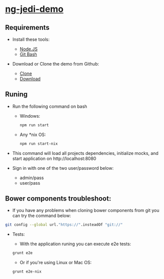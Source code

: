 # [ng-jedi-demo](https://github.com/jediproject/ng-jedi-demo)

## Requirements

* Install these tools:
	- [Node.JS](https://nodejs.org/download)
	- [Git Bash](https://git-scm.com/downloads)

* Download or Clone the demo from Github:
	- [Clone](https://github.com/jediproject/generator-jedi.git)
	- [Download](https://github.com/jediproject/generator-jedi/archive/master.zip)

## Runing

* Run the following command on bash
    * Windows:
        ```bash
        npm run start
        ```
        
    * Any *nix OS:
        ```bash
        npm run start-nix
        ```

* This command will load all projects dependencies, initialize mocks, and start application on http://localhost:8080

* Sign in with one of the two user/password below:
	- admin/pass
	- user/pass

## Bower components troubleshoot:
    
* If you have any problems when cloning bower components from git you can try the command below:
```bash
git config --global url."https://".insteadOf "git://"
```

* Tests:
    - With the application runing you can execute e2e tests:
	```bash
	grunt e2e
	```
    
    - Or if you're using Linux or Mac OS:
    ```bash
	grunt e2e-nix
	```
